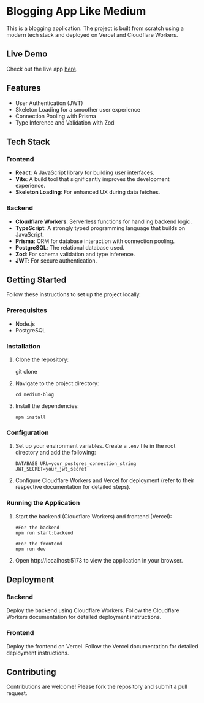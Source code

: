 # Blogging App Like Medium

This is a blogging application. The project is built from scratch using a modern tech stack and deployed on Vercel and Cloudflare Workers.

## Live Demo
Check out the live app [here](https://medium-blog-blue-eight.vercel.app/).
## Features

-   User Authentication (JWT)
-   Skeleton Loading for a smoother user experience
-   Connection Pooling with Prisma
-   Type Inference and Validation with Zod

## Tech Stack

### Frontend

-   **React**: A JavaScript library for building user interfaces.
-   **Vite**: A build tool that significantly improves the development experience.
-   **Skeleton Loading**: For enhanced UX during data fetches.

### Backend

-   **Cloudflare Workers**: Serverless functions for handling backend logic.
-   **TypeScript**: A strongly typed programming language that builds on JavaScript.
-   **Prisma**: ORM for database interaction with connection pooling.
-   **PostgreSQL**: The relational database used.
-   **Zod**: For schema validation and type inference.
-   **JWT**: For secure authentication.

## Getting Started

Follow these instructions to set up the project locally.

### Prerequisites

-   Node.js
-   PostgreSQL

### Installation

 1.  Clone the repository:
	

	    git clone 

 2. Navigate to the project directory:
 

	    cd medium-blog

 3. Install the dependencies:
	 

		npm install

 ### Configuration

1.  Set up your environment variables. Create a `.env` file in the root directory and add the following:
	

	    DATABASE_URL=your_postgres_connection_string
		JWT_SECRET=your_jwt_secret

2. Configure Cloudflare Workers and Vercel for deployment (refer to their respective documentation for detailed steps).

### Running the Application

 1. Start the backend (Cloudflare Workers) and frontend (Vercel):
 

		#For the backend
		npm run start:backend

		#For the frontend
		npm run dev

 2. Open http://localhost:5173 to view the application in your browser.
 
## Deployment

### Backend

Deploy the backend using Cloudflare Workers. Follow the Cloudflare Workers documentation for detailed deployment instructions.

### Frontend

Deploy the frontend on Vercel. Follow the Vercel documentation for detailed deployment instructions.

## Contributing

Contributions are welcome! Please fork the repository and submit a pull request.
